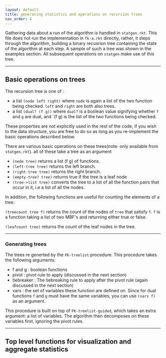 ```yaml
---
layout: default
title: generating statistics and operations on recursion trees
nav_order: 4
---
```


  Gathering data about a run of the algorithm is handled in `statgen.rkt`. This file does not run the implementation in `fk-a.rkt` directly, rather, it steps through the algorithm, building a binary recusrion tree containing the state of the algorithm at each step. A sample of such a tree was shown in the examples section. All subsequent operations on `statgen` make use of this tree.

---
## Basic operations on trees

The recursion tree is one of :
 - a list `(node left right)` where `node` is again a list of the two function being checked. `left` and `right` are both also trees.
 - a list `(dual? (f g))` where `dual?` is a boolean value signifying whether `f` and `g` are dual, and `(f g) is the list of the two functions being checked.
 
 These properties are not explicitly used in the rest of the code, if you wish to the data structure, you are free to do so as long as you re-implement the basic operations described below.
 
 There are various basic operations on these trees(note: only available from `statgen.rkt`). all of these take a tree as an argument

 - `(node tree)`  returns a list (f g) of functions.
 - `(left-tree tree)`  returns the left branch.
 - `(right-tree tree)`  returns the right branch.
 - `(empty-tree? tree)`  returns true if the tree is a leaf node
 - `(tree->list tree)`  converts the tree to a list of all the function pairs that occur in it, i.e a list of all the nodes.
 
 In addition, the following functions are useful for counting the elements of a tree:
 
 `(treecount tree f)` returns the count of the nodes of `tree` that satisfy `f`. `f` is a function taking a list of two MBF's and returning either true or false.
 
 `(leafcount tree)` returns the count of the leaf nodes in the tree.
 
 ---
 ### Generating trees
 
 The trees re generted by the `FK-treelist` procedure. This procedure takes the following arguments:
 - f and g : boolean functions
 - pivot   : pivot rule to apply (discussed in the next section)
 - tiebreaker : The tiebreaking rule to apply after the pivot rule (again discussed in the next section)
 - vars       : the set of variables these function are defined on. Since for dual functions `f` and `g` must have the same 
 variables, you can use `(vars f)` as an argument.
 
This procedure is built on top of `FK-treelist-guided`, which takes an extra argument: a list of variables. The algorithm then decomposes on these variables first, ignoring the pivot rules.

---
## Top level functions for visualization and aggregate statistics
 
 
 

